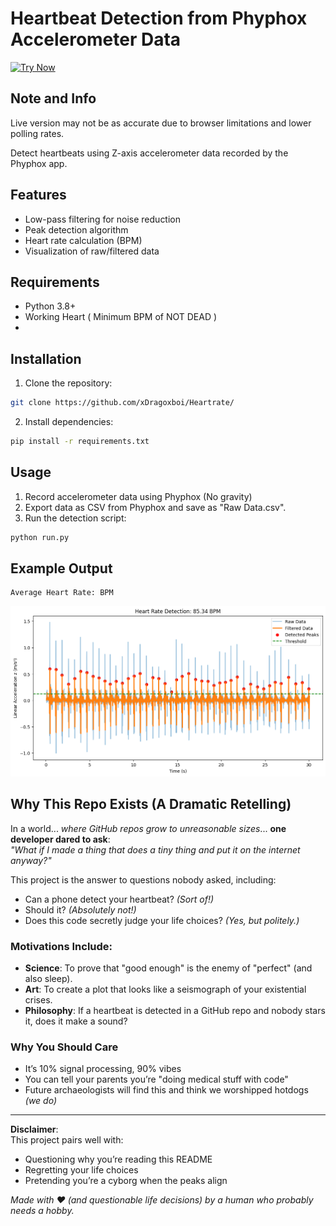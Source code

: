 # Heartbeat Detection from Phyphox Accelerometer Data
[![Try Now](https://img.shields.io/badge/Try%20Now-Browser%20Version-blue?style=for-the-badge)](https://xdragoxboi.github.io/Heartrate/)

## Note and Info
Live version may not be as accurate due to browser limitations and lower polling rates.

Detect heartbeats using Z-axis accelerometer data recorded by the Phyphox app.

## Features
- Low-pass filtering for noise reduction
- Peak detection algorithm
- Heart rate calculation (BPM)
- Visualization of raw/filtered data

## Requirements
- Python 3.8+
- Working Heart ( Minimum BPM of NOT DEAD )
- 
## Installation
1. Clone the repository:
```bash
git clone https://github.com/xDragoxboi/Heartrate/
```

2. Install dependencies:
```bash
pip install -r requirements.txt
```
## Usage
1. Record accelerometer data using Phyphox (No gravity)
2. Export data as CSV from Phyphox and save as "Raw Data.csv".
3. Run the detection script:
```bash
python run.py
```


## Example Output
```
Average Heart Rate: BPM
```
![Sample Visualization](images/Output.png)



## Why This Repo Exists (A Dramatic Retelling)

In a world... *where GitHub repos grow to unreasonable sizes*... **one developer dared to ask**:  
*"What if I made a thing that does a tiny thing and put it on the internet anyway?"*  

This project is the answer to questions nobody asked, including:  
- Can a phone detect your heartbeat? *(Sort of!)*  
- Should it? *(Absolutely not!)*  
- Does this code secretly judge your life choices? *(Yes, but politely.)*  

### Motivations Include:
- **Science**: To prove that "good enough" is the enemy of "perfect" (and also sleep).  
- **Art**: To create a plot that looks like a seismograph of your existential crises.  
- **Philosophy**: If a heartbeat is detected in a GitHub repo and nobody stars it, does it make a sound?  

### Why You Should Care
- It’s 10% signal processing, 90% vibes  
- You can tell your parents you’re "doing medical stuff with code"  
- Future archaeologists will find this and think we worshipped hotdogs *(we do)*  

---

**Disclaimer**:  
This project pairs well with:  
- Questioning why you’re reading this README  
- Regretting your life choices  
- Pretending you’re a cyborg when the peaks align  

*Made with ❤️ (and questionable life decisions) by a human who probably needs a hobby.*  
